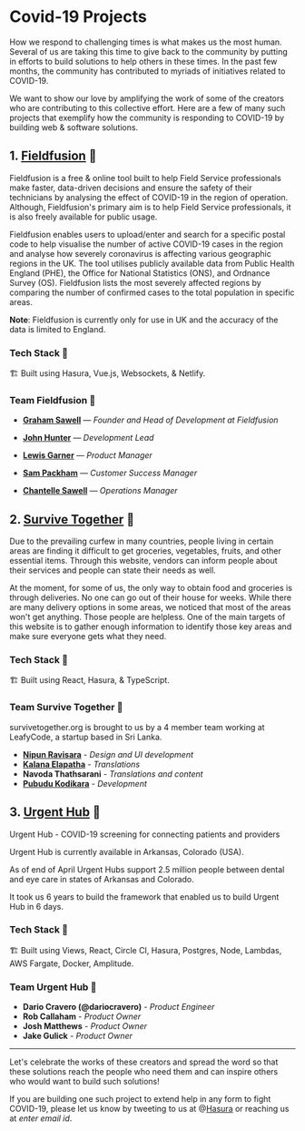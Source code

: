 # Covid-19 Projects

How we respond to challenging times is what makes us the most human. Several of us are taking this time to give back to the community by putting in efforts to build solutions to help others in these times. In the past few months, the community has contributed to myriads of initiatives related to COVID-19. 

We want to show our love by amplifying the work of some of the creators who are contributing to this collective effort. Here are a few of many such projects that exemplify how the community is responding to COVID-19 by building web & software solutions. 

## 1. [Fieldfusion](https://corona.fieldfusion.io/) 🔗

Fieldfusion is a free & online tool built to help Field Service professionals make faster, data-driven decisions and ensure the safety of their technicians by analysing the effect of COVID-19 in the region of operation. Although, Fieldfusion's primary aim is to help Field Service professionals, it is also freely available for public usage.

Fieldfusion enables users to upload/enter and search for a specific postal code to help visualise the number of active COVID-19 cases in the region and analyse how severely coronavirus is affecting various geographic regions in the UK. The tool utilises publicly available data from Public Health England (PHE), the Office for National Statistics (ONS), and Ordnance Survey (OS). Fieldfusion lists the most severely affected regions by comparing the number of confirmed cases to the total population in specific areas.

**Note**: Fieldfusion is currently only for use in UK and the accuracy of the data is limited to England.
 

### Tech Stack 🥞

🏗 Built using Hasura, Vue.js, Websockets, & Netlify.


### Team Fieldfusion 💪

* **[Graham Sawell](https://www.linkedin.com/in/grahamsawell/)** — *Founder and Head of Development at Fieldfusion*

* **[John Hunter](https://www.linkedin.com/in/john-hunter-1a4b65160/)** — *Development Lead*

* **[Lewis Garner](https://www.linkedin.com/in/lewis-garner-687586143/)** — *Product Manager*

* **[Sam Packham](https://www.linkedin.com/in/samuel-packham-883104195/)** — *Customer Success Manager*
 
* **[Chantelle Sawell](https://www.linkedin.com/in/chantelle-sawell-435272183/
)** — *Operations Manager*


## 2. [Survive Together](https://survivetogether.org/) 🔗

Due to the prevailing curfew in many countries, people living in certain areas are finding it difficult to get groceries, vegetables, fruits, and other essential items. Through this website, vendors can inform people about their services and people can state their needs as well.

At the moment, for some of us, the only way to obtain food and groceries is through deliveries. No one can go out of their house for weeks. While there are many delivery options in some areas, we noticed that most of the areas won't get anything. Those people are helpless. One of the main targets of this website is to gather enough information to identify those key areas and make sure everyone gets what they need.

### Tech Stack 🥞

🏗 Built using React, Hasura, & TypeScript.


### Team Survive Together 💪

survivetogether.org is brought to us by a 4 member team working at LeafyCode, a startup based in Sri Lanka.

* **[Nipun Ravisara](https://github.com/RavisaraDev)** - *Design and UI development*
* **[Kalana Elapatha](https://github.com/kalanaelapatha)** - *Translations*
* **Navoda Thathsarani** - *Translations and content*
* **[Pubudu Kodikara](https://github.com/thpubs/)** - *Development*


## 3. [Urgent Hub](https://urgent-hub.com/) 🔗

Urgent Hub - COVID-19 screening for connecting patients and providers

Urgent Hub is currently available in Arkansas, Colorado (USA).

As of end of April Urgent Hubs support 2.5 million people between dental and eye care in states of Arkansas and Colorado.

It took us 6 years to build the framework that enabled us to build Urgent Hub in 6 days.


### Tech Stack 🥞

🏗 Built using Views, React, Circle CI, Hasura, Postgres, Node, Lambdas, AWS Fargate, Docker, Amplitude.


### Team Urgent Hub 💪

* **Dario Cravero (@dariocravero)** - *Product Engineer*
* **Rob Callaham** - *Product Owner*
* **Josh Matthews** - *Product Owner*
* **Jake Gulick** - *Product Owner*

___________________________________________________________________________________________________________

Let's celebrate the works of these creators and spread the word so that these solutions reach the people who need them and can inspire others who would want to build such solutions! 

If you are building one such project to extend help in any form to fight COVID-19, please let us know by tweeting to us at @[Hasura](https://twitter.com/HasuraHQ) or reaching us at *enter email id*.
